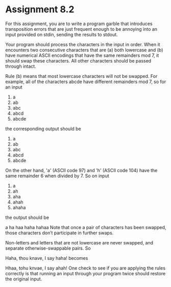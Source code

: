 # Assignment 8.2

For this assignment, you are to write a program garble that introduces transposition errors that are just frequent enough to be annoying into an input provided on stdin, sending the results to stdout.

Your program should process the characters in the input in order. When it encounters two consecutive characters that are (a) both lowercase and (b) have numerical ASCII encodings that have the same remainders mod 7, it should swap these characters. All other characters should be passed through intact.

Rule (b) means that most lowercase characters will not be swapped. For example, all of the characters abcde have different remainders mod 7, so for an input

1. a
2. ab
3. abc
4. abcd
5. abcde

the corresponding output should be

1. a
2. ab
3. abc
4. abcd
5. abcde

On the other hand, 'a' (ASCII code 97) and 'h' (ASCII code 104) have the same remainder 6 when divided by 7. So on input

1. a
2. ah
3. aha
4. ahah
5. ahaha

the output should be

a
ha
haa
haha
hahaa
Note that once a pair of characters has been swapped, those characters don’t participate in further swaps.

Non-letters and letters that are not lowercase are never swapped, and separate otherwise-swappable pairs. So

Haha, thou knave, I say haha!
becomes

Hhaa, tohu knvae, I say ahah!
One check to see if you are applying the rules correctly is that running an input through your program twice should restore the original input.